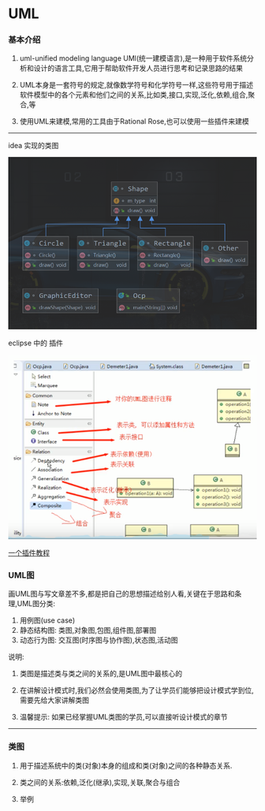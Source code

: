 # UML
### 基本介绍

1. uml-unified modeling language UMl(统一建模语言),是一种用于软件系统分析和设计的语言工具,它用于帮助软件开发人员进行思考和记录思路的结果

2. UML本身是一套符号的规定,就像数学符号和化学符号一样,这些符号用于描述软件模型中的各个元素和他们之间的关系,比如类,接口,实现,泛化,依赖,组合,聚合,等

3. 使用UML来建模,常用的工具由于Rational Rose,也可以使用一些插件来建模

---

idea 实现的类图
 
 ![](./img/QQ截图20210202131251.png)
 
 eclipse 中的 插件 
 
 ![](./img/QQ截图20210202132256.png)
 
 
 [一个插件教程](https://plantuml.com/zh/class-diagram)
 
 ### UML图
 
 画UML图与写文章差不多,都是把自己的思想描述给别人看,关键在于思路和条理,UML图分类:
 
 1. 用例图(use case)
 2. 静态结构图: 类图,对象图,包图,组件图,部署图
 3. 动态行为图: 交互图(时序图与协作图),状态图,活动图
 
 说明:
 
 1. 类图是描述类与类之间的关系的,是UML图中最核心的
 
 2. 在讲解设计模式时,我们必然会使用类图,为了让学员们能够把设计模式学到位,需要先给大家讲解类图
 
 3. 温馨提示: 如果已经掌握UML类图的学员,可以直接听设计模式的章节
 

---

### 类图

1. 用于描述系统中的类(对象)本身的组成和类(对象)之间的各种静态关系.
2. 类之间的关系:依赖,泛化(继承),实现,关联,聚合与组合

3. 举例
 
 
 
 
 
 
 
 
 
 
 
 